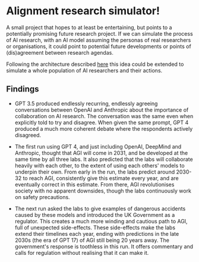 # Alignment research simulator!

A small project that hopes to at least be entertaining, but points to a potentially promising future research project.
If we can simulate the process of AI research, with an AI model assuming the personas of real researchers or organisations,
it could point to potential future developments or points of (dis)agreement between research agendas.

Following the architecture described [here](https://arxiv.org/pdf/2304.03442v1.pdf) this idea could be extended to simulate a whole population of AI researchers and their actions.

## Findings
- GPT 3.5 produced endlessly recurring, endlessly agreeing conversations between OpenAI and Anthropic about the importance of collaboration on AI research. The conversation was the same even when explicitly told to try and disagree. When given the same prompt, GPT 4 produced a much more coherent debate where the respondents actively disagreed.

- The first run using GPT 4, and just including OpenAI, DeepMind and Anthropic, thought that AGI will come in 2031, and be developed at the same time by all three labs. It also predicted that the labs will collaborate heavily with each other, to the extent of using each others' models to underpin their own. From early in the run, the labs predict around 2030-32 to reach AGI, consistently give this estimate every year, and are eventually correct in this estimate. From there, AGI revolutionises society with no apparent downsides, though the labs continuously work on safety precautions.

- The next run asked the labs to give examples of dangerous accidents caused by these models and introduced the UK Government as a regulator. This creates a much more winding and cautious path to AGI, full of unexpected side-effects. These side-effects make the labs extend their timelines each year, ending with predictions in the late 2030s (the era of GPT 17) of AGI still being 20 years away. The government's response is toothless in this run. It offers commentary and calls for regulation without realising that it can make it.
